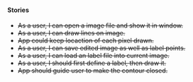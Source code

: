 #### Stories
- ~~As a user, I can open a image file and show it in window.~~
- ~~As a user, I can draw lines on image.~~
- ~~App could keep locaction of each pixel drawn.~~
- ~~As a user, I can save edited image as well as label points.~~
- ~~As a user, I can load an label file into current image.~~
- ~~As a user, I should first define a label, then draw it.~~
- ~~App should guide user to make the contour closed.~~